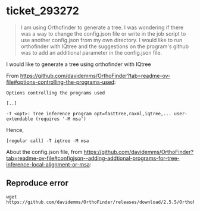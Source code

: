 # ticket_293272

> I am using Orthofinder to generate a tree. 
> I was wondering if there was a way to change the config.json file 
> or write in the job script to use another config.json from my own directory. 
> I would like to run orthofinder with IQtree and the suggestions 
> on the program's github was to add an additional parameter in the config.json file.


I would like to generate a tree using orthofinder with IQtree

From <https://github.com/davidemms/OrthoFinder?tab=readme-ov-file#options-controlling-the-programs-used>:

```
Options controlling the programs used

[..]

-T <opt>: Tree inference program opt=fasttree,raxml,iqtree,... user-extendable (requires '-M msa') 
```

Hence, 

```
[regular call] -T iqtree -M msa
```


About the config.json file, from <https://github.com/davidemms/OrthoFinder?tab=readme-ov-file#configjson--adding-addtional-programs-for-tree-inference-local-alignment-or-msa>:


## Reproduce error

```
wget https://github.com/davidemms/OrthoFinder/releases/download/2.5.5/OrthoFinder.tar.gz
```
